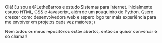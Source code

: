 Olá! Eu sou a @LetheBarros e estudo Sistemas para Internet.
Inicialmente estudo HTML, CSS e Javascript, além de um pouquinho de Python.
Quero crescer como desenvolvedora web e espero logo ter mais experiência para me envolver em projetos cada vez maiores ;)

Nem todos os meus repositórios estão abertos, então se quiser conversar é só chamar!
